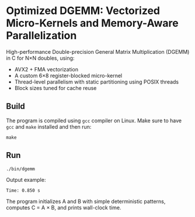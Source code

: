 # Optimized DGEMM: Vectorized Micro-Kernels and Memory-Aware Parallelization

High-performance Double-precision General Matrix Multiplication (DGEMM) in C for N×N doubles, using:

- AVX2 + FMA vectorization
- A custom 6×8 register-blocked micro-kernel
- Thread-level parallelism with static partitioning using POSIX threads
- Block sizes tuned for cache reuse

## Build
The program is compiled using `gcc` compiler on Linux. Make sure to have `gcc` and `make` installed and then run:
```
make
```

## Run
```
./bin/dgemm
```
 Output example:
 ```
 Time: 0.850 s
 ```

The program initializes A and B with simple deterministic patterns, computes C = A × B, and prints wall-clock time.
